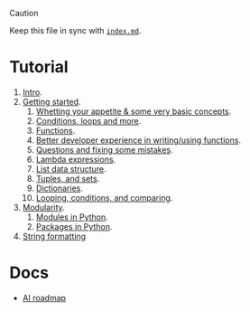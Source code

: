 > [!CAUTION]
>
> Keep this file in sync with [`index.md`](../index.md).

# Tutorial

1. [Intro](../01-intro/README.md).
2. [Getting started](../02-getting-started/index.md).
   1. [Whetting your appetite & some very basic concepts](../02-getting-started/whetting-your-appetite-and-basic-concepts.md).
   2. [Conditions, loops and more](../02-getting-started/most-common-statements.md).
   3. [Functions](../02-getting-started/functions.md).
   4. [Better developer experience in writing/using functions](../02-getting-started/better-dev-exp.md).
   5. [Questions and fixing some mistakes](../02-getting-started/questions-fixing-some-mistakes.md).
   6. [Lambda expressions](../02-getting-started/lambda-expressions.md).
   7. [List data structure](../02-getting-started/list-data-structure.md).
   8. [Tuples, and sets](../02-getting-started/tuples-sets.md).
   9. [Dictionaries](../02-getting-started/dictionaries.md).
   10. [Looping, conditions, and comparing](../02-getting-started/looping-compraing-and-conditions.md).
3. [Modularity](../03-modularity/README.md).
   1. [Modules in Python](../03-modularity/modules.md).
   2. [Packages in Python](../03-modularity/packages.md).
4. [String formatting](../04-string-formatting/README.md)

# Docs

- [AI roadmap](../docs/roadmaps/AI.md)
